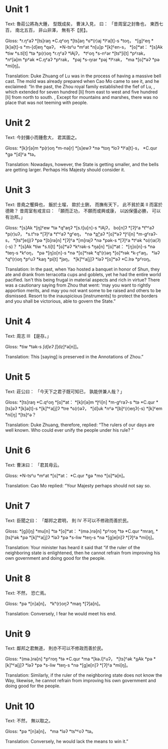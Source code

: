 # Unit 1

Text: 
  魯莊公將為大鍾，
  型既成矣，
  曹沫入見，
  曰：
  「昔周室之封魯也，
  東西七百，
  南北五百，
  非山非澤，
  無有不【民】。

Gloss: 
  *r.ŋˤaʔ *[ts]raŋ *C.qˤoŋ *[ts]aŋ *ɢʷ(r)aj *lˤa[t]-s *toŋ，
  *[g]ˤeŋ *[k]ə[t]-s *m-[d]eŋ *qəʔ，
  *N-tsˤu *mˤat *n[u]p *[k]ˤen-s，
  *[ɢ]ʷat：
  *[s]Ak *tiw *s.ti[t] *tə *p(r)oŋ *r.ŋˤaʔ *lAjʔ，
  *tˤoŋ *s-nˤər *[tsʰ]i[t] *pˤrak，
  *nˤ[ə]m *pˤək *C.ŋˤaʔ *pˤrak，
  *pəj *s-ŋrar *pəj  *lˤrak，
  *ma *[ɢ]ʷəʔ *pə *mi[ŋ]。

Translation: Duke Zhuang of Lu was in the process of having a massive bell cast. The mold was already prepared when Cao Mo came to see it, and he exclaimed: “In the past, the Zhou royal family established the fief of Lu, ,   which extended for seven hundred [li] from east to west and five hundred [li] from north to south. ,   Except for mountains and marshes, there was no place that was not teeming with people. 

# Unit 2

Text: 
  今封彌小而鍾愈大，
  君其圖之。

Gloss: 
  *[k]r[ə]m *p(r)oŋ *m-nə[r] *[s]ewʔ *nə *toŋ *loʔ *lˤa[t]-s，
  *C.qur *gə *[d]ˤa *tə。

Translation: Nowadays, however, the State is getting smaller, and the bells are getting larger. Perhaps His Majesty should consider it.

# Unit 3

Text: 
  昔堯之饗舜也，
  飯於土塯，
  欼於土鉶，
  而撫有天下，
  此不貧於美 II 而富於德歟？
  昔周室有戒言曰：
  「願而正功，
  不願而或興或康，
   以凶保彊必勝，
  可以有治邦。」

Gloss: 
  *[s]Ak *[ŋ]ˤew *tə *qʰaŋʔ *[s.t]u[n]-s *lAjʔ，
  bo[n]ʔ *[ʔ]ˤa *tʰˤaʔ *p(r)uʔ，
  *s.tʰrə *[ʔ]ˤa *tʰˤaʔ *gˤeŋ，
  *nə *[pʰ](r)aʔ *[ɢ]ʷəʔ *l̥ˤi[n] *m-gˤraʔ-s，
  *[tsʰ]e(j)ʔ *pə *[b]rə[n] *[ʔ]ˤa *[m]rəjʔ *nə *pək-s *[ʔ]ˤa *tˤək *ɢ(r)a(ʔ)(-s)？
  *[s]Ak *tiw *s.ti[t] *[ɢ]ʷəʔ *kˤrək-s *ŋa[n] *[ɢ]ʷat：
  *[ŋ]o[n]-s *nə *teŋ-s *kˤoŋ，
  *pə *[ŋ]o[n]-s *nə *[ɢ]ʷrək *qʰ(r)əŋ *[ɢ]ʷrək *k-r̥ˤaŋ，
  *ləʔ *qʰ(r)oŋ *pˤuʔ *kaŋ *pi[t] *l̥əŋ，
  *[k]ʰˤa[j]ʔ *ləʔ *[ɢ]ʷəʔ *C.lrə *pˤroŋ。

Translation: In the past, when Yao hosted a banquet in honor of Shun, they ate and drank from terracotta cups and goblets, yet he had the entire world pacified.  Isn't this being frugal in material aspects and rich in virtue?  There was a cautionary saying from Zhou that went: ‘may you want to rightly apportion merits,  and may you not want some to be raised and others to be dismissed.  Resort to the inauspicious [instruments] to protect the borders and you shall be victorious,  able to govern the State.”

# Unit 4

Text: 
  周志 III 【是存。」

Gloss: 
  *tiw *tək-s *[d]eʔ [*[dz]ˤə[n]]。

Translation: This [saying] is preserved in the Annotations of Zhou.” 

# Unit 5

Text: 
  莊公曰：
  「今天下之君子既可知已，
  孰能併兼人哉？」

Gloss: 
  *[ts]raŋ *C.qˤoŋ *[ɢ]ʷat：
  *[k]r[ə]m *l̥ˤi[n] *m-gˤraʔ-s *tə *C.qur *[ts]əʔ *[k]ə[t]-s *[k]ʰˤa[j]ʔ *tre *ɢ(r)əʔ，
  *[d]uk *nˤə *[b]ˤ(r)eŋʔ(-s) *[k]ˤem *ni[ŋ] *[ts]ˤə？
  

Translation: Duke Zhuang, therefore, replied: “The rulers of our days are well known. Who could ever unify the people under his rule? ”

# Unit 6

Text: 
  曹沫曰：
  「君其毋云。

Gloss: 
  *N-tsˤu *mˤat *[ɢ]ʷat：
  *C.qur *gə *mo *[ɢ]ʷə[n]。

Translation: Cao Mo replied: “Your Majesty perhaps should not say so.

# Unit 7

Text: 
  臣聞之曰：
  「鄰邦之君明，
  則 IV 不可以不修政而善於民。

Gloss: 
  *[g]i[ŋ] *mu[n] *tə *[ɢ]ʷat：
  *(mə.)rə[n] *pˤroŋ *tə *C.qur *mraŋ, *[ts]ˤək *pə *[k]ʰˤa[j]ʔ *ləʔ *pə *s-liw *teŋ-s *nə *[g]e[n]ʔ *[ʔ]ˤa *mi[ŋ]。

Translation: Your minister has heard it said that “if the ruler of the neighboring state is enlightened, then he cannot refrain from improving his own government and doing good for the people. 

# Unit 8

Text: 
  不然，
  恐亡焉。

Gloss: 
  *pə *[n]a[n]，
  *kʰ(r)oŋʔ *maŋ *[ʔ]a[n]。

Translation: Conversely, I fear he would meet his end.

# Unit 9

Text: 
  鄰邦之君無道，
  則亦不可以不修政而善於民。

Gloss: 
  *(mə.)rə[n] *pˤroŋ *tə *C.qur *ma *[kə.l]ˤuʔ，
  *[ts]ˤək *[ɢ](r)Ak *pə *[k]ʰˤa[j]ʔ *ləʔ *pə *s-liw *teŋ-s *nə *[g]e[n]ʔ *[ʔ]ˤa *mi[ŋ]。

Translation: Similarly, if the ruler of the neighboring state does not know the Way, likewise, he cannot refrain from improving his own government and doing good for the people.

# Unit 10

Text: 
  不然，
  無以取之。

Gloss: 
  *pə *[n]a[n]，
  *ma *ləʔ *tsʰˤoʔ *tə。

Translation: Conversely, he would lack the means to win it.”






